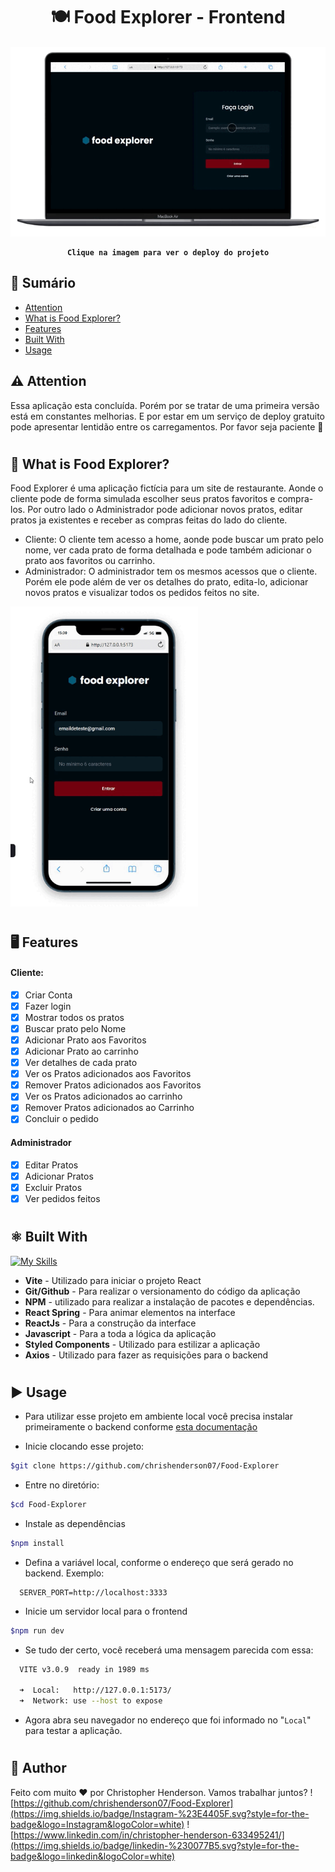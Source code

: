 <h1 align="center"> 🍽️ Food Explorer - Frontend </h1>

<h4 align="center">
    <a href="https://food-explorer-2022.netlify.app/"> <img src="./public/apresentacao-desktop.gif" alt="Capa do Food Explorer"></a>

    Clique na imagem para ver o deploy do projeto

</h4>

## :triangular_flag_on_post: Sumário

- [Attention](#warning-attention)
- [What is Food Explorer?](#spaghetti-what-is-food-explorer)
- [Features](#desktop_computer-features)
- [Built With](#atom_symbol-built-with)
- [Usage](#arrow_forward-usage)

## :warning: Attention

Essa aplicação esta concluída. Porém por se tratar de uma primeira versão está em constantes melhorias. E por estar em um serviço de deploy gratuito pode apresentar lentidão entre os carregamentos. Por favor seja paciente :hugs:

#

## :spaghetti: What is Food Explorer?

Food Explorer é uma aplicação fictícia para um site de restaurante. Aonde o cliente pode de forma simulada escolher seus pratos favoritos e compra-los. Por outro lado o Administrador pode adicionar novos pratos, editar pratos ja existentes e receber as compras feitas do lado do cliente.

- Cliente: O cliente tem acesso a home, aonde pode buscar um prato pelo nome, ver cada prato de forma detalhada e pode também adicionar o prato aos favoritos ou carrinho.
- Administrador: O administrador tem os mesmos acessos que o cliente. Porém ele pode além de ver os detalhes do prato, edita-lo, adicionar novos pratos e visualizar todos os pedidos feitos no site.

 <img src="./public/apresentacao-mobile.gif" width="300px" alt="Capa do Food Explorer">

#

## :desktop_computer: Features

#### Cliente:

- [x] Criar Conta
- [x] Fazer login
- [x] Mostrar todos os pratos
- [x] Buscar prato pelo Nome
- [x] Adicionar Prato aos Favoritos
- [x] Adicionar Prato ao carrinho
- [x] Ver detalhes de cada prato
- [x] Ver os Pratos adicionados aos Favoritos
- [x] Remover Pratos adicionados aos Favoritos
- [x] Ver os Pratos adicionados ao carrinho
- [x] Remover Pratos adicionados ao Carrinho
- [x] Concluir o pedido

#### Administrador

- [x] Editar Pratos
- [x] Adicionar Pratos
- [x] Excluir Pratos
- [x] Ver pedidos feitos

#

## :atom_symbol: Built With

[![My Skills](https://skillicons.dev/icons?i=vite,js,react,styledcomponents,git,github)](https://skillicons.dev)

- **Vite** - Utilizado para iniciar o projeto React
- **Git/Github** - Para realizar o versionamento do código da aplicação
- **NPM** - utilizado para realizar a instalação de pacotes e dependências.
- **React Spring** - Para animar elementos na interface
- **ReactJs** - Para a construção da interface
- **Javascript** - Para a toda a lógica da aplicação
- **Styled Components** - Utilizado para estilizar a aplicação
- **Axios** - Utilizado para fazer as requisições para o backend

#

## :arrow_forward: Usage

- Para utilizar esse projeto em ambiente local você precisa instalar primeiramente o backend conforme [esta documentação](https://github.com/chrishenderson07/Food-Explorer-BackEnd)

- Inicie clocando esse projeto:

```bash
$git clone https://github.com/chrishenderson07/Food-Explorer

```

- Entre no diretório:

```bash
$cd Food-Explorer
```

- Instale as dependências

```bash
$npm install
```

- Defina a variável local, conforme o endereço que será gerado no backend. Exemplo:

```JS
  SERVER_PORT=http://localhost:3333
```

- Inicie um servidor local para o frontend

```bash
$npm run dev
```

- Se tudo der certo, você receberá uma mensagem parecida com essa:

```bash
  VITE v3.0.9  ready in 1989 ms

  ➜  Local:   http://127.0.0.1:5173/
  ➜  Network: use --host to expose
```

- Agora abra seu navegador no endereço que foi informado no "`Local`" para testar a aplicação.

#

## 📜 Author

Feito com muito :heart: por Christopher Henderson. Vamos trabalhar juntos? ![https://github.com/chrishenderson07/Food-Explorer](https://img.shields.io/badge/Instagram-%23E4405F.svg?style=for-the-badge&logo=Instagram&logoColor=white) ![https://www.linkedin.com/in/christopher-henderson-633495241/](https://img.shields.io/badge/linkedin-%230077B5.svg?style=for-the-badge&logo=linkedin&logoColor=white)
